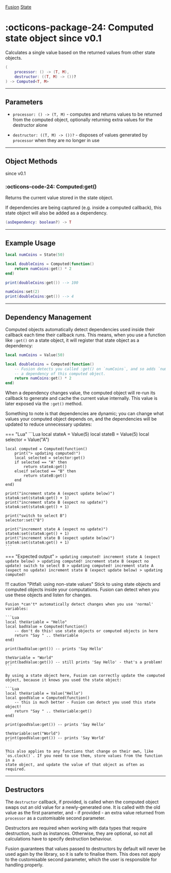 <nav class="fusiondoc-api-breadcrumbs">
	<a href="../..">Fusion</a>
	<a href="..">State</a>
</nav>

<h1 class="fusiondoc-api-header" markdown>
	<span class="fusiondoc-api-icon" markdown>:octicons-package-24:</span>
	<span class="fusiondoc-api-name">Computed</span>
	<span class="fusiondoc-api-pills">
		<span class="fusiondoc-api-pill-type">state object</span>
		<span class="fusiondoc-api-pill-since">since v0.1</span>
	</span>
</h1>

Calculates a single value based on the returned values from other state objects.

```Lua
(
	processor: () -> (T, M),
	destructor: ((T, M) -> ())?
) -> Computed<T, M>
```

-----

## Parameters

- `processor: () -> (T, M)` - computes and returns values to be returned from
the computed object, optionally returning extra values for the destructor alone

- `destructor: ((T, M) -> ())?` - disposes of values generated by `processor`
when they are no longer in use

-----

## Object Methods

<p class="fusiondoc-api-pills">
	<span class="fusiondoc-api-pill-since">since v0.1</span>
</p>

### :octicons-code-24: Computed:get()

Returns the current value stored in the state object.

If dependencies are being captured (e.g. inside a computed callback), this state
object will also be added as a dependency.

```Lua
(asDependency: boolean?) -> T
```

-----

## Example Usage

```Lua
local numCoins = State(50)

local doubleCoins = Computed(function()
	return numCoins:get() * 2
end)

print(doubleCoins:get()) --> 100

numCoins:set(2)
print(doubleCoins:get()) --> 4
```

-----

## Dependency Management

Computed objects automatically detect dependencies used inside their callback
each time their callback runs. This means, when you use a function like `:get()`
on a state object, it will register that state object as a dependency:

```Lua
local numCoins = Value(50)

local doubleCoins = Computed(function()
	-- Fusion detects you called :get() on `numCoins`, and so adds `numCoins` as
	-- a dependency of this computed object.
	return numCoins:get() * 2
end)
```

When a dependency changes value, the computed object will re-run its callback to
generate and cache the current value internally. This value is later exposed via
the `:get()` method.

Something to note is that dependencies are dynamic; you can change what values
your computed object depends on, and the dependencies will be updated to reduce
unnecessary updates:

=== "Lua"
	```Lua
	local stateA = Value(5)
	local stateB = Value(5)
	local selector = Value("A")

	local computed = Computed(function()
		print("> updating computed!")
		local selected = selector:get()
		if selected == "A" then
			return stateA:get()
		elseif selected == "B" then
			return stateB:get()
		end
	end)

	print("increment state A (expect update below)")
	stateA:set(stateA:get() + 1)
	print("increment state B (expect no update)")
	stateA:set(stateA:get() + 1)

	print("switch to select B")
	selector:set("B")

	print("increment state A (expect no update)")
	stateA:set(stateA:get() + 1)
	print("increment state B (expect update below)")
	stateA:set(stateA:get() + 1)
	```
=== "Expected output"
	```
	> updating computed!
	increment state A (expect update below)
	> updating computed!
	increment state B (expect no update)
	switch to select B
	> updating computed!
	increment state A (expect no update)
	increment state B (expect update below)
	> updating computed!
	```

!!! caution "Pitfall: using non-state values"
	Stick to using state objects and computed objects inside your computations.
	Fusion can detect when you use these objects and listen for changes.

	Fusion *can't* automatically detect changes when you use 'normal' variables:

	```Lua
	local theVariable = "Hello"
	local badValue = Computed(function()
		-- don't do this! use state objects or computed objects in here
		return "Say " .. theVariable
	end)

	print(badValue:get()) -- prints 'Say Hello'

	theVariable = "World"
	print(badValue:get()) -- still prints 'Say Hello' - that's a problem!
	```

	By using a state object here, Fusion can correctly update the computed
	object, because it knows you used the state object:

	```Lua
	local theVariable = Value("Hello")
	local goodValue = Computed(function()
		-- this is much better - Fusion can detect you used this state object!
		return "Say " .. theVariable:get()
	end)

	print(goodValue:get()) -- prints 'Say Hello'

	theVariable:set("World")
	print(goodValue:get()) -- prints 'Say World'
	```

	This also applies to any functions that change on their own, like
	`os.clock()`. If you need to use them, store values from the function in a
	state object, and update the value of that object as often as required.

-----

## Destructors

The `destructor` callback, if provided, is called when the computed object swaps
out an old value for a newly-generated one. It is called with the old value as
the first parameter, and - if provided - an extra value returned from `processor`
as a customisable second parameter.

Destructors are required when working with data types that require destruction,
such as instances. Otherwise, they are optional, so not all calculations have to
specify destruction behaviour.

Fusion guarantees that values passed to destructors by default will never be
used again by the library, so it is safe to finalise them. This does not apply
to the customisable second parameter, which the user is responsible for handling
properly.